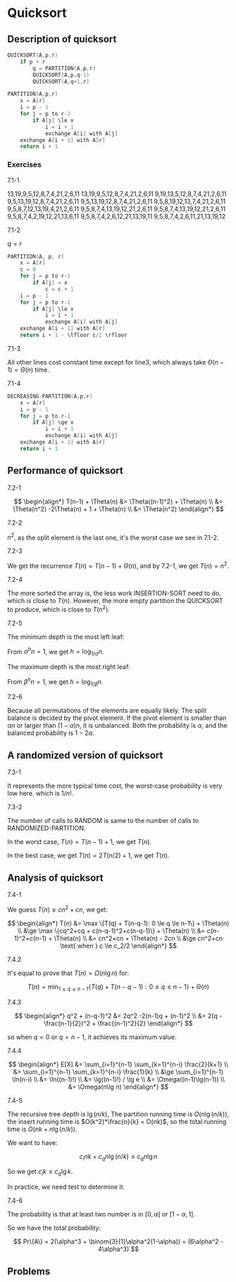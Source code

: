 # Quicksort

## Description of quicksort

```c
QUICKSORT(A,p,r)
    if p < r
        q = PARTITION(A,p,r)
        QUICKSORT(A,p,q-1)
        QUICKSORT(A,q+1,r)

PARTITION(A,p,r)
    x = A[r]
    i = p - 1
    for j = p to r-1
        if A[j] \le x
            i = i + 1
            exchange A[i] with A[j]
    exchange A[i + 1] with A[r]
    return i + 1
```

### Exercises

7.1-1

13,19,9,5,12,8,7,4,21,2,6,11
13,19,9,5,12,8,7,4,21,2,6,11
9,19,13,5,12,8,7,4,21,2,6,11
9,5,13,19,12,8,7,4,21,2,6,11
9,5,13,19,12,8,7,4,21,2,6,11
9,5,8,19,12,13,7,4,21,2,6,11
9,5,8,7,12,13,19,4,21,2,6,11
9,5,8,7,4,13,19,12,21,2,6,11
9,5,8,7,4,13,19,12,21,2,6,11
9,5,8,7,4,2,19,12,21,13,6,11
9,5,8,7,4,2,6,12,21,13,19,11
9,5,8,7,4,2,6,11,21,13,19,12

7.1-2

$q = r$

```c
PARTITION(A, p, r)
    x = A[r]
    c = 0
    for j = p to r-1
        if A[j] = x
            c = c + 1
    i = p - 1
    for j = p to r-1
        if A[j] \le x
            i = i + 1
            exchange A[i] with A[j]
    exchange A[i + 1] with A[r]
    return i + 1 - \lfloor c/2 \rfloor
```

7.1-3

All other lines cost constant time except for line3, which always take $\Theta(n-1)=\Theta(n)$ time.

7.1-4

```c
DECREASING-PARTITION(A,p,r)
    x = A[r]
    i = p - 1
    for j = p to r-1
        if A[j] \ge x
            i = i + 1
            exchange A[i] with A[j]
    exchange A[i + 1] with A[r]
    return i + 1
```

## Performance of quicksort

7.2-1

$$
\begin{align*}
T(n-1) + \Theta(n) &= \Theta((n-1)^2) + \Theta(n) \\
&= \Theta(n^2) -2\Theta(n) + 1 + \Theta(n) \\
&= \Theta(n^2)
\end{align*}
$$

7.2-2

$n^2$, as the split element is the last one, it's the worst case we see in 7.1-2.

7.2-3

We get the recurrence $T(n) = T(n-1) + \Theta(n)$, and by 7.2-1, we get $T(n) = n^2$.

7.2-4

The more sorted the array is, the less work INSERTION-SORT need to do, which is close to $T(n)$. However, the more empty partition the QUICKSORT to produce, which is close to $T(n^2)$.

7.2-5

The minimum depth is the most left leaf:

From $\alpha^h n=1$, we get $h=\log_{1/\alpha} n$.

The maximum depth is the most right leaf:

From $\beta^h n=1$, we get $h=\log_{1/\beta} n$.

7.2-6

Because all permutations of the elements are equally likely. The split balance is decided by the pivot element. If the pivot element is smaller than $\alpha n$ or larger than $(1-\alpha)n$, it is unbalanced. Both the probability is $\alpha$, and the balanced probability is $1-2\alpha$.

## A randomized version of quicksort

7.3-1

It represents the more typical time cost, the worst-case probability is very low here. which is $1/n!$.

7.3-2

The number of calls to RANDOM is same to the number of calls to RANDOMIZED-PARTITION.

In the worst case, $T(n) = T(n-1) + 1$, we get $T(n)$.

In the best case, we get $T(n) = 2T(n/2) + 1$, we get $T(n)$.

## Analysis of quicksort

7.4-1

We guess $T(n) \ge cn^2 + cn$, we get:

$$
\begin{align*}
T(n) &= \max \{T(q) + T(n-q-1): 0 \le q \le n-1\} + \Theta(n) \\
&\ge \max \{cq^2+cq + c(n-q-1)^2+c(n-q-1)\} + \Theta(n) \\
&= c(n-1)^2+c(n-1) + \Theta(n) \\
&= cn^2+cn + \Theta(n) - 2cn \\
&\ge cn^2+cn \text{ when } c \le c_2/2
\end{align*}
$$

7.4.2

It's equal to prove that $T(n) = \Omega(n\lg n)$ for:

$$
T(n) = \min_{1\le q \le n-1} \{T(q) + T(n-q-1): 0 \le q \le n-1\} + \Theta(n)
$$

7.4.3

$$
\begin{align*}
q^2 + (n-q-1)^2 &= 2q^2 -2(n-1)q + (n-1)^2 \\
&= 2(q - \frac{n-1}{2})^2 + \frac{(n-1)^2}{2}
\end{align*}
$$

so when $q=0$ or $q=n-1$, it achieves its maximum value.

7.4.4

$$
\begin{align*}
E[X] &= \sum_{i=1}^{n-1} \sum_{k=1}^{n-i} \frac{2}{k+1} \\
&> \sum_{i=1}^{n-1} \sum_{k=1}^{n-i} \frac{1}{k} \\
&\ge \sum_{i=1}^{n-1} \ln(n-i) \\
&= \ln((n-1)!) \\
&= \lg((n-1)!) / \lg e \\
&= \Omega((n-1)\lg(n-1)) \\
&= \Omega(n\lg n)
\end{align*}
$$

7.4-5

The recursive tree depth is $\lg(n/k)$, The partition running time is $O(n\lg(n/k))$, the insert running time is $O(k^2)*\frac{n}{k} = O(nk)$, so the total running time is $O(nk + n\lg(n/k))$.

We want to have:

$$
c_i nk + c_q n \lg(n/k) \le c_q n \lg n
$$

So we get $c_i k \le c_q \lg k$.

In practice, we need test to determine it.

7.4-6

The probability is that at least two number is in $[0, \alpha]$ or $[1-\alpha,1]$.

So we have the total probability:

$$
Pr\{A\} = 2(\alpha^3 + \binom{3}{1}\alpha^2(1-\alpha)) = (6\alpha^2 - 4\alpha^3)
$$

## Problems

